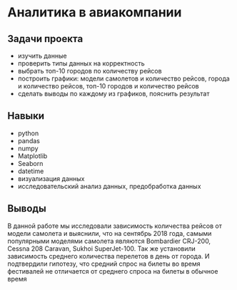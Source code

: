 # Аналитика в авиакомпании
## Задачи проекта
- изучить данные 
- проверить типы данных на корректность
- выбрать топ-10 городов по количеству рейсов
- построить графики: модели самолетов и количество рейсов, города и количество рейсов, топ-10 городов и количество рейсов
- сделать выводы по каждому из графиков, пояснить результат

## Навыки
- python
- pandas
- numpy
- Matplotlib
- Seaborn
- datetime
- визуализация данных
- исследовательский анализ данных, предобработка данных

## Выводы
В данной работе мы исследовали зависимость количества рейсов от модели самолета и выяснили, что на сентябрь 2018 года, самыми популярными моделями самолета являются Bombardier CRJ-200, Cessna 208 Caravan, Sukhoi SuperJet-100. Так же установили зависимость среднего количества перелетов в день от города. И подтвердили гипотезу, что средний спрос на билеты во время фестивалей не отличается от среднего спроса на билеты в обычное время
